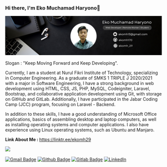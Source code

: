 ### Hi there, I'm Eko Muchamad Haryono👋

![MyProfile](assets/bg_profile.png)

<p>Slogan : "Keep Moving Forward and Keep Developing".</p>
<p align='left'>Currently, I am a student at Nurul Fikri Institute of Technology, specializing in Computer Engineering. As a graduate of SMKS 1 TRIPLE J 2020/2021 with a major in Software Engineering, I have a strong background in web development using HTML, CSS, JS, PHP, MySQL, Codeigniter, Laravel, Bootstrap, and collaborative application development using Git, with storage on GitHub and GitLab. Additionally, I have participated in the Jabar Coding Camp (JCC) program, focusing on Laravel - Backend.

In addition to these skills, I have a good understanding of Microsoft Office applications, basics of assembling desktop and laptop computers, as well as installing operating systems and computer applications. I also have experience using Linux operating systems, such as Ubuntu and Manjaro.</p>

<p align='left'><b>Link About Me : </b><a href="https://linktr.ee/ekomh29">https://linktr.ee/ekomh29</a></p>

<img src='https://github-readme-streak-stats.herokuapp.com/?user=ekomh170&theme=vue-dark&hide_border=true' />

[![Gmail Badge](https://img.shields.io/badge/-ekomh13@gmail.com-c14438?style=flat&logo=Gmail&logoColor=white&link=mailto:ekomh13@gmail.com)](mailto:ekomh13@gmail.com) [![Github Badge](https://img.shields.io/badge/-ekomh170-grey?style=flat&logo=github&logoColor=white&link=https://github.com/ekomh170/)](https://www.github.com/ekomh170/) [![Gitlab Badge](https://img.shields.io/badge/-ekomh170-grey?style=flat&logo=gitlab&logoColor=white&link=https://gitlab.com/ekomh170/)](https://www.gitlab.com/ekomh170/) [![LinkedIn](https://img.shields.io/badge/LinkedIn-Profile-blue)](https://www.linkedin.com/in/eko-haryono-290/)
